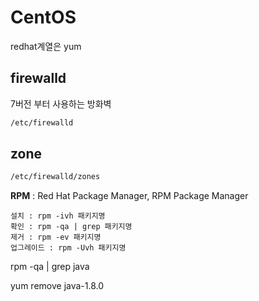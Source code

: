 # CentOS

redhat계열은 yum

## firewalld

7버전 부터 사용하는 방화벽

```bash
/etc/firewalld
```

## zone

```bash
/etc/firewalld/zones
```

**RPM** : Red Hat Package Manager, RPM Package Manager

```
설치 : rpm -ivh 패키지명
확인 : rpm -qa | grep 패키지명
제거 : rpm -ev 패키지명
업그레이드 : rpm -Uvh 패키지명
```

rpm -qa | grep java

yum remove java-1.8.0
